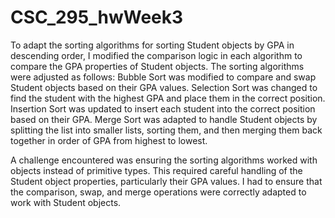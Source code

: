 # CSC_295_hwWeek3

To adapt the sorting algorithms for sorting Student objects by GPA in descending order, I modified the comparison logic in each algorithm to compare the GPA properties of Student objects. The sorting algorithms were adjusted as follows: Bubble Sort was modified to compare and swap Student objects based on their GPA values. Selection Sort was changed to find the student with the highest GPA and place them in the correct position. Insertion Sort was updated to insert each student into the correct position based on their GPA. Merge Sort was adapted to handle Student objects by splitting the list into smaller lists, sorting them, and then merging them back together in order of GPA from highest to lowest.

A challenge encountered was ensuring the sorting algorithms worked with objects instead of primitive types. This required careful handling of the Student object properties, particularly their GPA values. I had to ensure that the comparison, swap, and merge operations were correctly adapted to work with Student objects.
